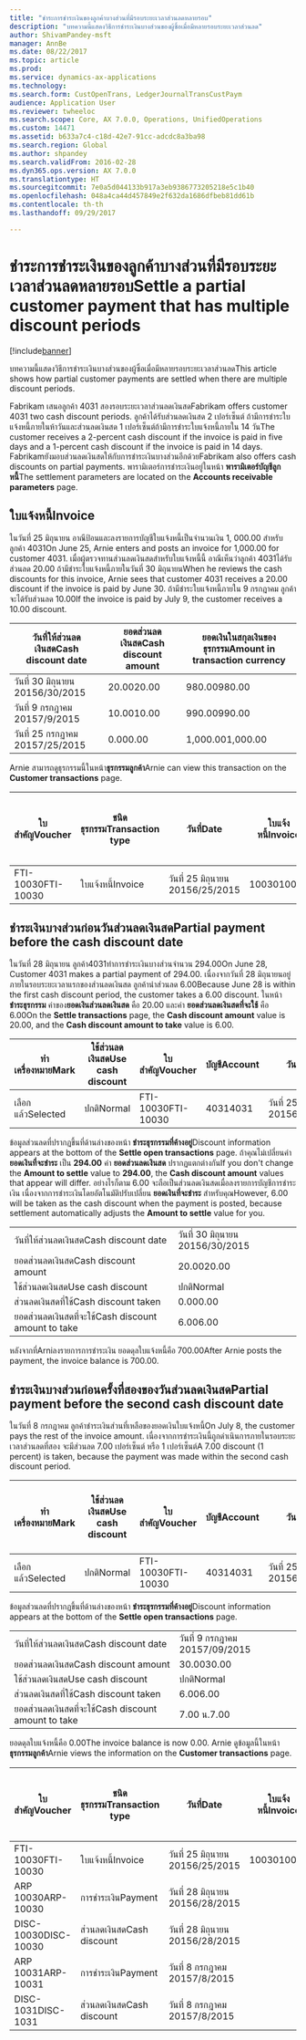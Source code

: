 ```yaml
---
title: "ชำระการชำระเงินของลูกค้าบางส่วนที่มีรอบระยะเวลาส่วนลดหลายรอบ"
description: "บทความนี้แสดงวิธีการชำระเงินบางส่วนของผู้ซิ้อเมื่อมีหลายรอบระยะเวลาส่วนลด"
author: ShivamPandey-msft
manager: AnnBe
ms.date: 08/22/2017
ms.topic: article
ms.prod: 
ms.service: dynamics-ax-applications
ms.technology: 
ms.search.form: CustOpenTrans, LedgerJournalTransCustPaym
audience: Application User
ms.reviewer: twheeloc
ms.search.scope: Core, AX 7.0.0, Operations, UnifiedOperations
ms.custom: 14471
ms.assetid: b633a7c4-c18d-42e7-91cc-adcdc8a3ba98
ms.search.region: Global
ms.author: shpandey
ms.search.validFrom: 2016-02-28
ms.dyn365.ops.version: AX 7.0.0
ms.translationtype: HT
ms.sourcegitcommit: 7e0a5d044133b917a3eb9386773205218e5c1b40
ms.openlocfilehash: 048a4ca44d457849e2f632da1686dfbeb81dd61b
ms.contentlocale: th-th
ms.lasthandoff: 09/29/2017

---
```


# <a name="settle-a-partial-customer-payment-that-has-multiple-discount-periods"></a><span data-ttu-id="2a7a7-103">ชำระการชำระเงินของลูกค้าบางส่วนที่มีรอบระยะเวลาส่วนลดหลายรอบ</span><span class="sxs-lookup"><span data-stu-id="2a7a7-103">Settle a partial customer payment that has multiple discount periods</span></span>

[!include[banner](../includes/banner.md)]


<span data-ttu-id="2a7a7-104">บทความนี้แสดงวิธีการชำระเงินบางส่วนของผู้ซิ้อเมื่อมีหลายรอบระยะเวลาส่วนลด</span><span class="sxs-lookup"><span data-stu-id="2a7a7-104">This article shows how partial customer payments are settled when there are multiple discount periods.</span></span>

<span data-ttu-id="2a7a7-105">Fabrikam เสนอลูกค้า 4031 สองรอบระยะเวลาส่วนลดเงินสด</span><span class="sxs-lookup"><span data-stu-id="2a7a7-105">Fabrikam offers customer 4031 two cash discount periods.</span></span> <span data-ttu-id="2a7a7-106">ลูกค้าได้รับส่วนลดเงินสด 2 เปอร์เซ็นต์ ถ้ามีการชำระใบแจ้งหนี้ภายในห้าวันและส่วนลดเงินสด 1 เปอร์เซ็นต์ถ้ามีการชำระใบแจ้งหนี้ภายใน 14 วัน</span><span class="sxs-lookup"><span data-stu-id="2a7a7-106">The customer receives a 2-percent cash discount if the invoice is paid in five days and a 1-percent cash discount if the invoice is paid in 14 days.</span></span> <span data-ttu-id="2a7a7-107">Fabrikamยังมอบส่วนลดเงินสดให้กับการชำระเงินบางส่วนอีกด้วย</span><span class="sxs-lookup"><span data-stu-id="2a7a7-107">Fabrikam also offers cash discounts on partial payments.</span></span> <span data-ttu-id="2a7a7-108">พารามิเตอร์การชำระเงินอยู่ในหน้า **พารามิเตอร์บัญชีลูกหนี้**</span><span class="sxs-lookup"><span data-stu-id="2a7a7-108">The settlement parameters are located on the **Accounts receivable parameters** page.</span></span>

## <a name="invoice"></a><span data-ttu-id="2a7a7-109">ใบแจ้งหนี้</span><span class="sxs-lookup"><span data-stu-id="2a7a7-109">Invoice</span></span>
<span data-ttu-id="2a7a7-110">ในวันที่ 25 มิถุนายน อาณีป้อนและลงรายการบัญชีใบแจ้งหนี้เป็นจำนวนเงิน 1, 000.00 สำหรับลูกค้า 4031</span><span class="sxs-lookup"><span data-stu-id="2a7a7-110">On June 25, Arnie enters and posts an invoice for 1,000.00 for customer 4031.</span></span> <span data-ttu-id="2a7a7-111">เมื่อผู้ตรวจทานส่วนลดเงินสดสำหรับใบแจ้งหนี้นี้ อาณีเห็นว่าลูกค้า 4031ได้รับส่วนลด 20.00 ถ้ามีชำระใบแจ้งหนี้ภายในวันที่ 30 มิถุนายน</span><span class="sxs-lookup"><span data-stu-id="2a7a7-111">When he reviews the cash discounts for this invoice, Arnie sees that customer 4031 receives a 20.00 discount if the invoice is paid by June 30.</span></span> <span data-ttu-id="2a7a7-112">ถ้ามีชำระใบแจ้งหนี้ภายใน 9 กรกฎาคม ลูกค้าจะได้รับส่วนลด 10.00</span><span class="sxs-lookup"><span data-stu-id="2a7a7-112">If the invoice is paid by July 9, the customer receives a 10.00 discount.</span></span>

| <span data-ttu-id="2a7a7-113">วันที่ให้ส่วนลดเงินสด</span><span class="sxs-lookup"><span data-stu-id="2a7a7-113">Cash discount date</span></span> | <span data-ttu-id="2a7a7-114">ยอดส่วนลดเงินสด</span><span class="sxs-lookup"><span data-stu-id="2a7a7-114">Cash discount amount</span></span> | <span data-ttu-id="2a7a7-115">ยอดเงินในสกุลเงินของธุรกรรม</span><span class="sxs-lookup"><span data-stu-id="2a7a7-115">Amount in transaction currency</span></span> |
|--------------------|----------------------|--------------------------------|
| <span data-ttu-id="2a7a7-116">วันที่ 30 มิถุนายน 2015</span><span class="sxs-lookup"><span data-stu-id="2a7a7-116">6/30/2015</span></span>          | <span data-ttu-id="2a7a7-117">20.00</span><span class="sxs-lookup"><span data-stu-id="2a7a7-117">20.00</span></span>                | <span data-ttu-id="2a7a7-118">980.00</span><span class="sxs-lookup"><span data-stu-id="2a7a7-118">980.00</span></span>                         |
| <span data-ttu-id="2a7a7-119">วันที่ 9 กรกฎาคม 2015</span><span class="sxs-lookup"><span data-stu-id="2a7a7-119">7/9/2015</span></span>           | <span data-ttu-id="2a7a7-120">10.00</span><span class="sxs-lookup"><span data-stu-id="2a7a7-120">10.00</span></span>                | <span data-ttu-id="2a7a7-121">990.00</span><span class="sxs-lookup"><span data-stu-id="2a7a7-121">990.00</span></span>                         |
| <span data-ttu-id="2a7a7-122">วันที่ 25 กรกฏาคม 2015</span><span class="sxs-lookup"><span data-stu-id="2a7a7-122">7/25/2015</span></span>          | <span data-ttu-id="2a7a7-123">0.00</span><span class="sxs-lookup"><span data-stu-id="2a7a7-123">0.00</span></span>                 | <span data-ttu-id="2a7a7-124">1,000.00</span><span class="sxs-lookup"><span data-stu-id="2a7a7-124">1,000.00</span></span>                       |

<span data-ttu-id="2a7a7-125">Arnie สามารถดูธุรกรรมนี้ในหน้า**ธุรกรรมลูกค้า**</span><span class="sxs-lookup"><span data-stu-id="2a7a7-125">Arnie can view this transaction on the **Customer transactions** page.</span></span>

| <span data-ttu-id="2a7a7-126">ใบสำคัญ</span><span class="sxs-lookup"><span data-stu-id="2a7a7-126">Voucher</span></span>   | <span data-ttu-id="2a7a7-127">ชนิดธุรกรรม</span><span class="sxs-lookup"><span data-stu-id="2a7a7-127">Transaction type</span></span> | <span data-ttu-id="2a7a7-128">วันที่</span><span class="sxs-lookup"><span data-stu-id="2a7a7-128">Date</span></span>      | <span data-ttu-id="2a7a7-129">ใบแจ้งหนี้</span><span class="sxs-lookup"><span data-stu-id="2a7a7-129">Invoice</span></span> | <span data-ttu-id="2a7a7-130">ยอดเงินในเดบิตในสกุลเงินของธุรกรรม</span><span class="sxs-lookup"><span data-stu-id="2a7a7-130">Amount in transaction currency debit</span></span> | <span data-ttu-id="2a7a7-131">ยอดเงินในเครดิตในสกุลเงินของธุรกรรม</span><span class="sxs-lookup"><span data-stu-id="2a7a7-131">Amount in transaction currency credit</span></span> | <span data-ttu-id="2a7a7-132">ยอดดุล</span><span class="sxs-lookup"><span data-stu-id="2a7a7-132">Balance</span></span>  | <span data-ttu-id="2a7a7-133">สกุลเงิน</span><span class="sxs-lookup"><span data-stu-id="2a7a7-133">Currency</span></span> |
|-----------|------------------|-----------|---------|--------------------------------------|---------------------------------------|----------|----------|
| <span data-ttu-id="2a7a7-134">FTI-10030</span><span class="sxs-lookup"><span data-stu-id="2a7a7-134">FTI-10030</span></span> | <span data-ttu-id="2a7a7-135">ใบแจ้งหนี้</span><span class="sxs-lookup"><span data-stu-id="2a7a7-135">Invoice</span></span>          | <span data-ttu-id="2a7a7-136">วันที่ 25 มิถุนายน 2015</span><span class="sxs-lookup"><span data-stu-id="2a7a7-136">6/25/2015</span></span> | <span data-ttu-id="2a7a7-137">10030</span><span class="sxs-lookup"><span data-stu-id="2a7a7-137">10030</span></span>   | <span data-ttu-id="2a7a7-138">1,000.00</span><span class="sxs-lookup"><span data-stu-id="2a7a7-138">1,000.00</span></span>                             |                                       | <span data-ttu-id="2a7a7-139">1,000.00</span><span class="sxs-lookup"><span data-stu-id="2a7a7-139">1,000.00</span></span> | <span data-ttu-id="2a7a7-140">USD</span><span class="sxs-lookup"><span data-stu-id="2a7a7-140">USD</span></span>      |

## <a name="partial-payment-before-the-cash-discount-date"></a><span data-ttu-id="2a7a7-141">ชำระเงินบางส่วนก่อนวันส่วนลดเงินสด</span><span class="sxs-lookup"><span data-stu-id="2a7a7-141">Partial payment before the cash discount date</span></span>
<span data-ttu-id="2a7a7-142">ในวันที่ 28 มิถุนายน ลูกค้า4031ทำการชำระเงินบางส่วนจำนวน 294.00</span><span class="sxs-lookup"><span data-stu-id="2a7a7-142">On June 28, Customer 4031 makes a partial payment of 294.00.</span></span> <span data-ttu-id="2a7a7-143">เนื่องจากวันที่ 28 มิถุนายนอยู่ภายในรอบระยะเวลาแรกของส่วนลดเงินสด ลูกค้านำส่วนลด 6.00</span><span class="sxs-lookup"><span data-stu-id="2a7a7-143">Because June 28 is within the first cash discount period, the customer takes a 6.00 discount.</span></span> <span data-ttu-id="2a7a7-144">ในหน้า **ชำระธุรกรรม** ค่าของ**ยอดเงินส่วนลดเงินสด** คือ 20.00 และค่า **ยอดส่วนลดเงินสดที่จะใช้** คือ 6.00</span><span class="sxs-lookup"><span data-stu-id="2a7a7-144">On the **Settle transactions** page, the **Cash discount amount** value is 20.00, and the **Cash discount amount to take** value is 6.00.</span></span>

| <span data-ttu-id="2a7a7-145">ทำเครื่องหมาย</span><span class="sxs-lookup"><span data-stu-id="2a7a7-145">Mark</span></span>     | <span data-ttu-id="2a7a7-146">ใช้ส่วนลดเงินสด</span><span class="sxs-lookup"><span data-stu-id="2a7a7-146">Use cash discount</span></span> | <span data-ttu-id="2a7a7-147">ใบสำคัญ</span><span class="sxs-lookup"><span data-stu-id="2a7a7-147">Voucher</span></span>   | <span data-ttu-id="2a7a7-148">บัญชี</span><span class="sxs-lookup"><span data-stu-id="2a7a7-148">Account</span></span> | <span data-ttu-id="2a7a7-149">วันที่</span><span class="sxs-lookup"><span data-stu-id="2a7a7-149">Date</span></span>      | <span data-ttu-id="2a7a7-150">วันที่ครบกำหนด</span><span class="sxs-lookup"><span data-stu-id="2a7a7-150">Due date</span></span>  | <span data-ttu-id="2a7a7-151">ใบแจ้งหนี้</span><span class="sxs-lookup"><span data-stu-id="2a7a7-151">Invoice</span></span> | <span data-ttu-id="2a7a7-152">ยอดเงินในสกุลเงินของธุรกรรม</span><span class="sxs-lookup"><span data-stu-id="2a7a7-152">Amount in transaction currency</span></span> | <span data-ttu-id="2a7a7-153">สกุลเงิน</span><span class="sxs-lookup"><span data-stu-id="2a7a7-153">Currency</span></span> | <span data-ttu-id="2a7a7-154">ยอดเงินที่จะชำระ</span><span class="sxs-lookup"><span data-stu-id="2a7a7-154">Amount to settle</span></span> |
|----------|-------------------|-----------|---------|-----------|-----------|---------|--------------------------------|----------|------------------|
| <span data-ttu-id="2a7a7-155">เลือกแล้ว</span><span class="sxs-lookup"><span data-stu-id="2a7a7-155">Selected</span></span> | <span data-ttu-id="2a7a7-156">ปกติ</span><span class="sxs-lookup"><span data-stu-id="2a7a7-156">Normal</span></span>            | <span data-ttu-id="2a7a7-157">FTI-10030</span><span class="sxs-lookup"><span data-stu-id="2a7a7-157">FTI-10030</span></span> | <span data-ttu-id="2a7a7-158">4031</span><span class="sxs-lookup"><span data-stu-id="2a7a7-158">4031</span></span>    | <span data-ttu-id="2a7a7-159">วันที่ 25 มิถุนายน 2015</span><span class="sxs-lookup"><span data-stu-id="2a7a7-159">6/25/2015</span></span> | <span data-ttu-id="2a7a7-160">วันที่ 25 กรกฏาคม 2015</span><span class="sxs-lookup"><span data-stu-id="2a7a7-160">7/25/2015</span></span> | <span data-ttu-id="2a7a7-161">10030</span><span class="sxs-lookup"><span data-stu-id="2a7a7-161">10030</span></span>   | <span data-ttu-id="2a7a7-162">1,000.00</span><span class="sxs-lookup"><span data-stu-id="2a7a7-162">1,000.00</span></span>                       | <span data-ttu-id="2a7a7-163">USD</span><span class="sxs-lookup"><span data-stu-id="2a7a7-163">USD</span></span>      | <span data-ttu-id="2a7a7-164">294.00</span><span class="sxs-lookup"><span data-stu-id="2a7a7-164">294.00</span></span>           |

<span data-ttu-id="2a7a7-165">ข้อมูลส่วนลดที่ปรากฏขึ้นที่ด้านล่างของหน้า **ชำระธุรกรรมที่ค้างอยู่**</span><span class="sxs-lookup"><span data-stu-id="2a7a7-165">Discount information appears at the bottom of the **Settle open transactions** page.</span></span> <span data-ttu-id="2a7a7-166">ถ้าคุณไม่เปลี่ยนค่า **ยอดเงินที่จะชำระ** เป็น **294.00** ค่า **ยอดส่วนลดเงินสด** ปรากฏแตกต่างกัน</span><span class="sxs-lookup"><span data-stu-id="2a7a7-166">If you don't change the **Amount to settle** value to **294.00**, the **Cash discount amount** values that appear will differ.</span></span> <span data-ttu-id="2a7a7-167">อย่างไรก็ตาม 6.00 จะถือเป็นส่วนลดเงินสดเมื่อลงรายการบัญชีการชำระเงิน เนื่องจากการชำระเงินโดยอัตโนมัติปรับเปลี่ยน **ยอดเงินที่จะชำระ** สำหรับคุณ</span><span class="sxs-lookup"><span data-stu-id="2a7a7-167">However, 6.00 will be taken as the cash discount when the payment is posted, because settlement automatically adjusts the **Amount to settle** value for you.</span></span>

|                              |           |
|------------------------------|-----------|
| <span data-ttu-id="2a7a7-168">วันที่ให้ส่วนลดเงินสด</span><span class="sxs-lookup"><span data-stu-id="2a7a7-168">Cash discount date</span></span>           | <span data-ttu-id="2a7a7-169">วันที่ 30 มิถุนายน 2015</span><span class="sxs-lookup"><span data-stu-id="2a7a7-169">6/30/2015</span></span> |
| <span data-ttu-id="2a7a7-170">ยอดส่วนลดเงินสด</span><span class="sxs-lookup"><span data-stu-id="2a7a7-170">Cash discount amount</span></span>         | <span data-ttu-id="2a7a7-171">20.00</span><span class="sxs-lookup"><span data-stu-id="2a7a7-171">20.00</span></span>     |
| <span data-ttu-id="2a7a7-172">ใช้ส่วนลดเงินสด</span><span class="sxs-lookup"><span data-stu-id="2a7a7-172">Use cash discount</span></span>            | <span data-ttu-id="2a7a7-173">ปกติ</span><span class="sxs-lookup"><span data-stu-id="2a7a7-173">Normal</span></span>    |
| <span data-ttu-id="2a7a7-174">ส่วนลดเงินสดที่ใช้</span><span class="sxs-lookup"><span data-stu-id="2a7a7-174">Cash discount taken</span></span>          | <span data-ttu-id="2a7a7-175">0.00</span><span class="sxs-lookup"><span data-stu-id="2a7a7-175">0.00</span></span>      |
| <span data-ttu-id="2a7a7-176">ยอดส่วนลดเงินสดที่จะใช้</span><span class="sxs-lookup"><span data-stu-id="2a7a7-176">Cash discount amount to take</span></span> | <span data-ttu-id="2a7a7-177">6.00</span><span class="sxs-lookup"><span data-stu-id="2a7a7-177">6.00</span></span>      |

<span data-ttu-id="2a7a7-178">หลังจากที่Arniลงรายการการชำระเงิน ยอดดุลใบแจ้งหนี้คือ 700.00</span><span class="sxs-lookup"><span data-stu-id="2a7a7-178">After Arnie posts the payment, the invoice balance is 700.00.</span></span>

## <a name="partial-payment-before-the-second-cash-discount-date"></a><span data-ttu-id="2a7a7-179">ชำระเงินบางส่วนก่อนครั้งที่สองของวันส่วนลดเงินสด</span><span class="sxs-lookup"><span data-stu-id="2a7a7-179">Partial payment before the second cash discount date</span></span>
<span data-ttu-id="2a7a7-180">ในวันที่ 8 กรกฎาคม ลูกค้าชำระเงินส่วนที่เหลือของยอดเงินใบแจ้งหนี้</span><span class="sxs-lookup"><span data-stu-id="2a7a7-180">On July 8, the customer pays the rest of the invoice amount.</span></span> <span data-ttu-id="2a7a7-181">เนื่องจากการชำระเงินนี้ถูกดำเนินการภายในรอบระยะเวลาส่วนลดที่สอง จะมีส่วนลด 7.00 เปอร์เซ็นต์ หรือ 1 เปอร์เซ็นต์</span><span class="sxs-lookup"><span data-stu-id="2a7a7-181">A 7.00 discount (1 percent) is taken, because the payment was made within the second cash discount period.</span></span>

| <span data-ttu-id="2a7a7-182">ทำเครื่องหมาย</span><span class="sxs-lookup"><span data-stu-id="2a7a7-182">Mark</span></span>     | <span data-ttu-id="2a7a7-183">ใช้ส่วนลดเงินสด</span><span class="sxs-lookup"><span data-stu-id="2a7a7-183">Use cash discount</span></span> | <span data-ttu-id="2a7a7-184">ใบสำคัญ</span><span class="sxs-lookup"><span data-stu-id="2a7a7-184">Voucher</span></span>   | <span data-ttu-id="2a7a7-185">บัญชี</span><span class="sxs-lookup"><span data-stu-id="2a7a7-185">Account</span></span> | <span data-ttu-id="2a7a7-186">วันที่</span><span class="sxs-lookup"><span data-stu-id="2a7a7-186">Date</span></span>      | <span data-ttu-id="2a7a7-187">วันที่ครบกำหนด</span><span class="sxs-lookup"><span data-stu-id="2a7a7-187">Due date</span></span>  | <span data-ttu-id="2a7a7-188">ใบแจ้งหนี้</span><span class="sxs-lookup"><span data-stu-id="2a7a7-188">Invoice</span></span> | <span data-ttu-id="2a7a7-189">ยอดเงินในเดบิตในสกุลเงินของธุรกรรม</span><span class="sxs-lookup"><span data-stu-id="2a7a7-189">Amount in transaction currency debit</span></span> | <span data-ttu-id="2a7a7-190">ยอดเงินในเครดิตในสกุลเงินของธุรกรรม</span><span class="sxs-lookup"><span data-stu-id="2a7a7-190">Amount in transaction currency credit</span></span> | <span data-ttu-id="2a7a7-191">สกุลเงิน</span><span class="sxs-lookup"><span data-stu-id="2a7a7-191">Currency</span></span> | <span data-ttu-id="2a7a7-192">ยอดเงินที่จะชำระ</span><span class="sxs-lookup"><span data-stu-id="2a7a7-192">Amount to settle</span></span> |
|----------|-------------------|-----------|---------|-----------|-----------|---------|--------------------------------------|---------------------------------------|----------|------------------|
| <span data-ttu-id="2a7a7-193">เลือกแล้ว</span><span class="sxs-lookup"><span data-stu-id="2a7a7-193">Selected</span></span> | <span data-ttu-id="2a7a7-194">ปกติ</span><span class="sxs-lookup"><span data-stu-id="2a7a7-194">Normal</span></span>            | <span data-ttu-id="2a7a7-195">FTI-10030</span><span class="sxs-lookup"><span data-stu-id="2a7a7-195">FTI-10030</span></span> | <span data-ttu-id="2a7a7-196">4031</span><span class="sxs-lookup"><span data-stu-id="2a7a7-196">4031</span></span>    | <span data-ttu-id="2a7a7-197">วันที่ 25 มิถุนายน 2015</span><span class="sxs-lookup"><span data-stu-id="2a7a7-197">6/25/2015</span></span> | <span data-ttu-id="2a7a7-198">วันที่ 25 กรกฏาคม 2015</span><span class="sxs-lookup"><span data-stu-id="2a7a7-198">7/25/2015</span></span> | <span data-ttu-id="2a7a7-199">10030</span><span class="sxs-lookup"><span data-stu-id="2a7a7-199">10030</span></span>   | <span data-ttu-id="2a7a7-200">700.00</span><span class="sxs-lookup"><span data-stu-id="2a7a7-200">700.00</span></span>                               |                                       | <span data-ttu-id="2a7a7-201">USD</span><span class="sxs-lookup"><span data-stu-id="2a7a7-201">USD</span></span>      | <span data-ttu-id="2a7a7-202">693.00</span><span class="sxs-lookup"><span data-stu-id="2a7a7-202">693.00</span></span>           |

<span data-ttu-id="2a7a7-203">ข้อมูลส่วนลดที่ปรากฏขึ้นที่ด้านล่างของหน้า **ชำระธุรกรรมที่ค้างอยู่**</span><span class="sxs-lookup"><span data-stu-id="2a7a7-203">Discount information appears at the bottom of the **Settle open transactions** page.</span></span>

|                              |           |
|------------------------------|-----------|
| <span data-ttu-id="2a7a7-204">วันที่ให้ส่วนลดเงินสด</span><span class="sxs-lookup"><span data-stu-id="2a7a7-204">Cash discount date</span></span>           | <span data-ttu-id="2a7a7-205">วันที่ 9 กรกฎาคม 2015</span><span class="sxs-lookup"><span data-stu-id="2a7a7-205">7/09/2015</span></span> |
| <span data-ttu-id="2a7a7-206">ยอดส่วนลดเงินสด</span><span class="sxs-lookup"><span data-stu-id="2a7a7-206">Cash discount amount</span></span>         | <span data-ttu-id="2a7a7-207">30.00</span><span class="sxs-lookup"><span data-stu-id="2a7a7-207">30.00</span></span>     |
| <span data-ttu-id="2a7a7-208">ใช้ส่วนลดเงินสด</span><span class="sxs-lookup"><span data-stu-id="2a7a7-208">Use cash discount</span></span>            | <span data-ttu-id="2a7a7-209">ปกติ</span><span class="sxs-lookup"><span data-stu-id="2a7a7-209">Normal</span></span>    |
| <span data-ttu-id="2a7a7-210">ส่วนลดเงินสดที่ใช้</span><span class="sxs-lookup"><span data-stu-id="2a7a7-210">Cash discount taken</span></span>          | <span data-ttu-id="2a7a7-211">6.00</span><span class="sxs-lookup"><span data-stu-id="2a7a7-211">6.00</span></span>      |
| <span data-ttu-id="2a7a7-212">ยอดส่วนลดเงินสดที่จะใช้</span><span class="sxs-lookup"><span data-stu-id="2a7a7-212">Cash discount amount to take</span></span> | <span data-ttu-id="2a7a7-213">7.00 น.</span><span class="sxs-lookup"><span data-stu-id="2a7a7-213">7.00</span></span>      |

<span data-ttu-id="2a7a7-214">ยอดดุลใบแจ้งหนี้คือ 0.00</span><span class="sxs-lookup"><span data-stu-id="2a7a7-214">The invoice balance is now 0.00.</span></span> <span data-ttu-id="2a7a7-215">Arnie ดูข้อมูลนี้ในหน้า **ธุรกรรมลูกค้า**</span><span class="sxs-lookup"><span data-stu-id="2a7a7-215">Arnie views the information on the **Customer transactions** page.</span></span>

| <span data-ttu-id="2a7a7-216">ใบสำคัญ</span><span class="sxs-lookup"><span data-stu-id="2a7a7-216">Voucher</span></span>    | <span data-ttu-id="2a7a7-217">ชนิดธุรกรรม</span><span class="sxs-lookup"><span data-stu-id="2a7a7-217">Transaction type</span></span> | <span data-ttu-id="2a7a7-218">วันที่</span><span class="sxs-lookup"><span data-stu-id="2a7a7-218">Date</span></span>      | <span data-ttu-id="2a7a7-219">ใบแจ้งหนี้</span><span class="sxs-lookup"><span data-stu-id="2a7a7-219">Invoice</span></span> | <span data-ttu-id="2a7a7-220">ยอดเงินในเดบิตในสกุลเงินของธุรกรรม</span><span class="sxs-lookup"><span data-stu-id="2a7a7-220">Amount in transaction currency debit</span></span> | <span data-ttu-id="2a7a7-221">ยอดเงินในเครดิตในสกุลเงินของธุรกรรม</span><span class="sxs-lookup"><span data-stu-id="2a7a7-221">Amount in transaction currency credit</span></span> | <span data-ttu-id="2a7a7-222">ยอดดุล</span><span class="sxs-lookup"><span data-stu-id="2a7a7-222">Balance</span></span> | <span data-ttu-id="2a7a7-223">สกุลเงิน</span><span class="sxs-lookup"><span data-stu-id="2a7a7-223">Currency</span></span> |
|------------|------------------|-----------|---------|--------------------------------------|---------------------------------------|---------|----------|
| <span data-ttu-id="2a7a7-224">FTI-10030</span><span class="sxs-lookup"><span data-stu-id="2a7a7-224">FTI-10030</span></span>  | <span data-ttu-id="2a7a7-225">ใบแจ้งหนี้</span><span class="sxs-lookup"><span data-stu-id="2a7a7-225">Invoice</span></span>          | <span data-ttu-id="2a7a7-226">วันที่ 25 มิถุนายน 2015</span><span class="sxs-lookup"><span data-stu-id="2a7a7-226">6/25/2015</span></span> | <span data-ttu-id="2a7a7-227">10030</span><span class="sxs-lookup"><span data-stu-id="2a7a7-227">10030</span></span>   | <span data-ttu-id="2a7a7-228">1,000.00</span><span class="sxs-lookup"><span data-stu-id="2a7a7-228">1,000.00</span></span>                             |                                       | <span data-ttu-id="2a7a7-229">0.00</span><span class="sxs-lookup"><span data-stu-id="2a7a7-229">0.00</span></span>    | <span data-ttu-id="2a7a7-230">USD</span><span class="sxs-lookup"><span data-stu-id="2a7a7-230">USD</span></span>      |
| <span data-ttu-id="2a7a7-231">ARP 10030</span><span class="sxs-lookup"><span data-stu-id="2a7a7-231">ARP-10030</span></span>  |  <span data-ttu-id="2a7a7-232">การชำระเงิน</span><span class="sxs-lookup"><span data-stu-id="2a7a7-232">Payment</span></span>         | <span data-ttu-id="2a7a7-233">วันที่ 28 มิถุนายน 2015</span><span class="sxs-lookup"><span data-stu-id="2a7a7-233">6/28/2015</span></span> |         |                                      | <span data-ttu-id="2a7a7-234">294.00</span><span class="sxs-lookup"><span data-stu-id="2a7a7-234">294.00</span></span>                                | <span data-ttu-id="2a7a7-235">0.00</span><span class="sxs-lookup"><span data-stu-id="2a7a7-235">0.00</span></span>    | <span data-ttu-id="2a7a7-236">USD</span><span class="sxs-lookup"><span data-stu-id="2a7a7-236">USD</span></span>      |
| <span data-ttu-id="2a7a7-237">DISC-10030</span><span class="sxs-lookup"><span data-stu-id="2a7a7-237">DISC-10030</span></span> |  <span data-ttu-id="2a7a7-238">ส่วนลดเงินสด</span><span class="sxs-lookup"><span data-stu-id="2a7a7-238">Cash discount</span></span>   | <span data-ttu-id="2a7a7-239">วันที่ 28 มิถุนายน 2015</span><span class="sxs-lookup"><span data-stu-id="2a7a7-239">6/28/2015</span></span> |         |                                      | <span data-ttu-id="2a7a7-240">6.00</span><span class="sxs-lookup"><span data-stu-id="2a7a7-240">6.00</span></span>                                  | <span data-ttu-id="2a7a7-241">0.00</span><span class="sxs-lookup"><span data-stu-id="2a7a7-241">0.00</span></span>    | <span data-ttu-id="2a7a7-242">USD</span><span class="sxs-lookup"><span data-stu-id="2a7a7-242">USD</span></span>      |
| <span data-ttu-id="2a7a7-243">ARP 10031</span><span class="sxs-lookup"><span data-stu-id="2a7a7-243">ARP-10031</span></span>  |  <span data-ttu-id="2a7a7-244">การชำระเงิน</span><span class="sxs-lookup"><span data-stu-id="2a7a7-244">Payment</span></span>         | <span data-ttu-id="2a7a7-245">วันที่ 8 กรกฎาคม 2015</span><span class="sxs-lookup"><span data-stu-id="2a7a7-245">7/8/2015</span></span>  |         |                                      | <span data-ttu-id="2a7a7-246">693.00</span><span class="sxs-lookup"><span data-stu-id="2a7a7-246">693.00</span></span>                                | <span data-ttu-id="2a7a7-247">0.00</span><span class="sxs-lookup"><span data-stu-id="2a7a7-247">0.00</span></span>    | <span data-ttu-id="2a7a7-248">USD</span><span class="sxs-lookup"><span data-stu-id="2a7a7-248">USD</span></span>      |
| <span data-ttu-id="2a7a7-249">DISC-1031</span><span class="sxs-lookup"><span data-stu-id="2a7a7-249">DISC-1031</span></span>  |  <span data-ttu-id="2a7a7-250">ส่วนลดเงินสด</span><span class="sxs-lookup"><span data-stu-id="2a7a7-250">Cash discount</span></span>   | <span data-ttu-id="2a7a7-251">วันที่ 8 กรกฎาคม 2015</span><span class="sxs-lookup"><span data-stu-id="2a7a7-251">7/8/2015</span></span>  |         |                                      | <span data-ttu-id="2a7a7-252">7.00 น.</span><span class="sxs-lookup"><span data-stu-id="2a7a7-252">7.00</span></span>                                  | <span data-ttu-id="2a7a7-253">0.00</span><span class="sxs-lookup"><span data-stu-id="2a7a7-253">0.00</span></span>    | <span data-ttu-id="2a7a7-254">USD</span><span class="sxs-lookup"><span data-stu-id="2a7a7-254">USD</span></span>      |






